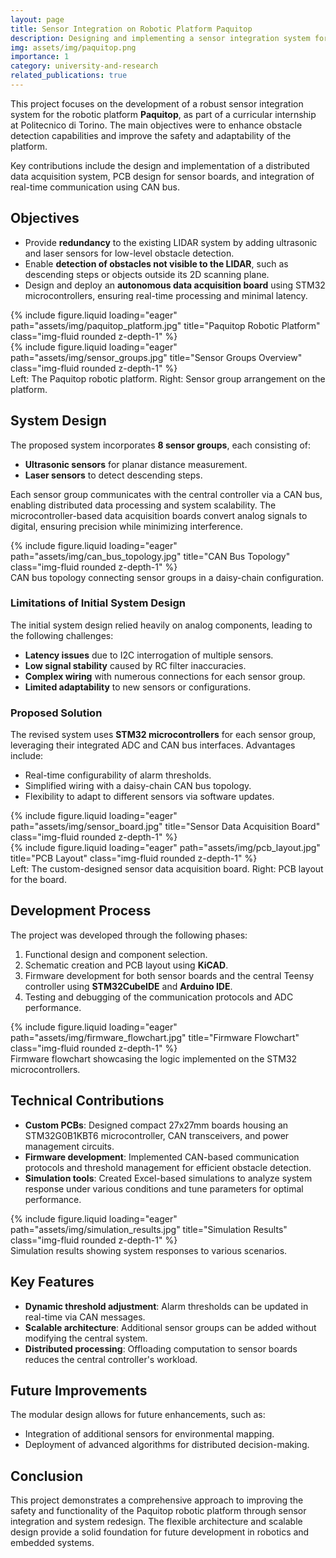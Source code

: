 ```yaml
---
layout: page
title: Sensor Integration on Robotic Platform Paquitop
description: Designing and implementing a sensor integration system for enhanced obstacle detection on the Paquitop robotic platform.
img: assets/img/paquitop.png
importance: 1
category: university-and-research
related_publications: true
---
```


This project focuses on the development of a robust sensor integration system for the robotic platform **Paquitop**, as part of a curricular internship at Politecnico di Torino. The main objectives were to enhance obstacle detection capabilities and improve the safety and adaptability of the platform.

Key contributions include the design and implementation of a distributed data acquisition system, PCB design for sensor boards, and integration of real-time communication using CAN bus.

## Objectives

- Provide **redundancy** to the existing LIDAR system by adding ultrasonic and laser sensors for low-level obstacle detection.
- Enable **detection of obstacles not visible to the LIDAR**, such as descending steps or objects outside its 2D scanning plane.
- Design and deploy an **autonomous data acquisition board** using STM32 microcontrollers, ensuring real-time processing and minimal latency.

<div class="row">
    <div class="col-sm mt-3 mt-md-0">
        {% include figure.liquid loading="eager" path="assets/img/paquitop_platform.jpg" title="Paquitop Robotic Platform" class="img-fluid rounded z-depth-1" %}
    </div>
    <div class="col-sm mt-3 mt-md-0">
        {% include figure.liquid loading="eager" path="assets/img/sensor_groups.jpg" title="Sensor Groups Overview" class="img-fluid rounded z-depth-1" %}
    </div>
</div>
<div class="caption">
    Left: The Paquitop robotic platform. Right: Sensor group arrangement on the platform.
</div>

## System Design

The proposed system incorporates **8 sensor groups**, each consisting of:
- **Ultrasonic sensors** for planar distance measurement.
- **Laser sensors** to detect descending steps.

Each sensor group communicates with the central controller via a CAN bus, enabling distributed data processing and system scalability. The microcontroller-based data acquisition boards convert analog signals to digital, ensuring precision while minimizing interference.

<div class="row">
    <div class="col-sm mt-3 mt-md-0">
        {% include figure.liquid loading="eager" path="assets/img/can_bus_topology.jpg" title="CAN Bus Topology" class="img-fluid rounded z-depth-1" %}
    </div>
</div>
<div class="caption">
    CAN bus topology connecting sensor groups in a daisy-chain configuration.
</div>

### Limitations of Initial System Design

The initial system design relied heavily on analog components, leading to the following challenges:
- **Latency issues** due to I2C interrogation of multiple sensors.
- **Low signal stability** caused by RC filter inaccuracies.
- **Complex wiring** with numerous connections for each sensor group.
- **Limited adaptability** to new sensors or configurations.

### Proposed Solution

The revised system uses **STM32 microcontrollers** for each sensor group, leveraging their integrated ADC and CAN bus interfaces. Advantages include:
- Real-time configurability of alarm thresholds.
- Simplified wiring with a daisy-chain CAN bus topology.
- Flexibility to adapt to different sensors via software updates.

<div class="row">
    <div class="col-sm mt-3 mt-md-0">
        {% include figure.liquid loading="eager" path="assets/img/sensor_board.jpg" title="Sensor Data Acquisition Board" class="img-fluid rounded z-depth-1" %}
    </div>
    <div class="col-sm mt-3 mt-md-0">
        {% include figure.liquid loading="eager" path="assets/img/pcb_layout.jpg" title="PCB Layout" class="img-fluid rounded z-depth-1" %}
    </div>
</div>
<div class="caption">
    Left: The custom-designed sensor data acquisition board. Right: PCB layout for the board.
</div>

## Development Process

The project was developed through the following phases:
1. Functional design and component selection.
2. Schematic creation and PCB layout using **KiCAD**.
3. Firmware development for both sensor boards and the central Teensy controller using **STM32CubeIDE** and **Arduino IDE**.
4. Testing and debugging of the communication protocols and ADC performance.

<div class="row">
    <div class="col-sm mt-3 mt-md-0">
        {% include figure.liquid loading="eager" path="assets/img/firmware_flowchart.jpg" title="Firmware Flowchart" class="img-fluid rounded z-depth-1" %}
    </div>
</div>
<div class="caption">
    Firmware flowchart showcasing the logic implemented on the STM32 microcontrollers.
</div>

## Technical Contributions

- **Custom PCBs**: Designed compact 27x27mm boards housing an STM32G0B1KBT6 microcontroller, CAN transceivers, and power management circuits.
- **Firmware development**: Implemented CAN-based communication protocols and threshold management for efficient obstacle detection.
- **Simulation tools**: Created Excel-based simulations to analyze system response under various conditions and tune parameters for optimal performance.

<div class="row">
    <div class="col-sm mt-3 mt-md-0">
        {% include figure.liquid loading="eager" path="assets/img/simulation_results.jpg" title="Simulation Results" class="img-fluid rounded z-depth-1" %}
    </div>
</div>
<div class="caption">
    Simulation results showing system responses to various scenarios.
</div>

## Key Features

- **Dynamic threshold adjustment**: Alarm thresholds can be updated in real-time via CAN messages.
- **Scalable architecture**: Additional sensor groups can be added without modifying the central system.
- **Distributed processing**: Offloading computation to sensor boards reduces the central controller's workload.

## Future Improvements

The modular design allows for future enhancements, such as:
- Integration of additional sensors for environmental mapping.
- Deployment of advanced algorithms for distributed decision-making.

## Conclusion

This project demonstrates a comprehensive approach to improving the safety and functionality of the Paquitop robotic platform through sensor integration and system redesign. The flexible architecture and scalable design provide a solid foundation for future development in robotics and embedded systems.
